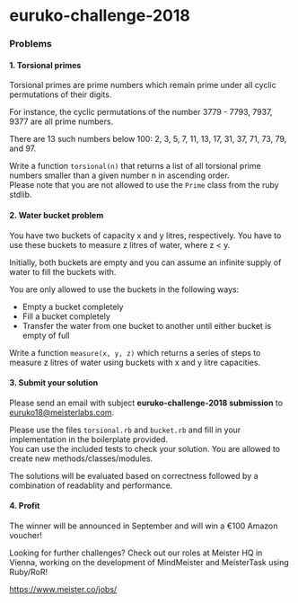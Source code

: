 # euruko-challenge-2018

### Problems

#### 1. Torsional primes
Torsional primes are prime numbers which remain prime under all cyclic permutations of their digits.

For instance, the cyclic permutations of the number 3779 - 7793, 7937, 9377 are all prime numbers.

There are 13 such numbers below 100: 2, 3, 5, 7, 11, 13, 17, 31, 37, 71, 73, 79, and 97.

Write a function `torsional(n)` that returns a list of all torsional prime numbers smaller than a given number n in ascending order.  
Please note that you are not allowed to use the `Prime` class from the ruby stdlib.

#### 2. Water bucket problem
You have two buckets of capacity x and y litres, respectively. You have to use these buckets to measure z litres of water, where z < y.

Initially, both buckets are empty and you can assume an infinite supply of water to fill the buckets with.

You are only allowed to use the buckets in the following ways:
* Empty a bucket completely
* Fill a bucket completely
* Transfer the water from one bucket to another until either bucket is empty of full

Write a function `measure(x, y, z)` which returns a series of steps to measure z litres of water using buckets with x and y litre capacities.

#### 3. Submit your solution
Please send an email with subject **euruko-challenge-2018 submission** to euruko18@meisterlabs.com.

Please use the files `torsional.rb` and `bucket.rb` and fill in your implementation in the boilerplate provided.  
You can use the included tests to check your solution.
You are allowed to create new methods/classes/modules.

The solutions will be evaluated based on correctness followed by a combination of readablity and performance.

#### 4. Profit
The winner will be announced in September and will win a €100 Amazon voucher!

Looking for further challenges? Check out our roles at Meister HQ in Vienna, working on the development of MindMeister and MeisterTask using Ruby/RoR!

https://www.meister.co/jobs/
